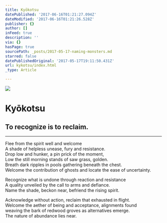 ```yaml
---
title: Kyōkotsu
datePublished: '2017-06-16T01:21:27.094Z'
dateModified: '2017-06-16T01:21:26.528Z'
publisher: {}
author: []
inFeed: true
description: ''
via: {}
hasPage: true
sourcePath: _posts/2017-05-17-naming-monsters.md
starred: false
datePublishedOriginal: '2017-05-17T19:11:50.431Z'
url: kykotsu/index.html
_type: Article

---
```

![](https://the-grid-user-content.s3-us-west-2.amazonaws.com/aefc907f-bcac-4b94-9717-e2c714e8d1c5.jpg)

# Kyōkotsu

## To recognize is to reclaim.

---

Flee from the spirit well and welcome   
A shade of helpless unease, fury and resistance.   
Drop low and hunker, a pin prick of the moment,   
Low the still morning stands of saw grass, golden.  
Breath dark ripples in pools gathering beneath the chest.   
Welcome the contribution of ghosts and locate the ease of uncertainty.

Recognize what is undone through reaction and resistance  
A quality unveiled by the call to arms and defiance.   
Name the shade, beckon near, befriend the rising spirit.

Acknowledge without action, reclaim that exhausted in flight.   
Welcome the aether of being and acceptance, alignments found   
weaving the bark of redwood groves as alternatives emerge.   
The nature of abundance lies near.